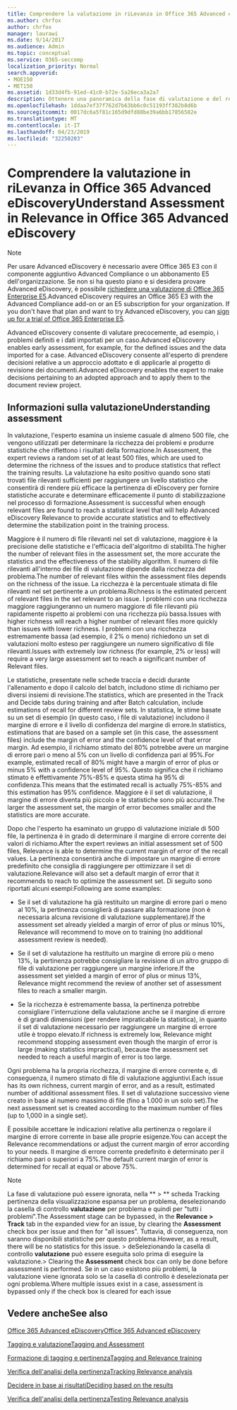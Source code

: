```yaml
---
title: Comprendere la valutazione in riLevanza in Office 365 Advanced eDiscovery
ms.author: chrfox
author: chrfox
manager: laurawi
ms.date: 9/14/2017
ms.audience: Admin
ms.topic: conceptual
ms.service: O365-seccomp
localization_priority: Normal
search.appverid:
- MOE150
- MET150
ms.assetid: 1d33d4fb-91ed-41c0-b72e-5a26eca3a2a7
description: Ottenere una panoramica della fase di valutazione e del relativo ruolo per determinare la ricchezza dei problemi durante la formazione di pertinenza in Office 365 Advanced eDiscovery.
ms.openlocfilehash: 1ddaa7ef37f762d7b63bb6c0c51193ff382b8d6b
ms.sourcegitcommit: 0017dc6a5f81c165d9dfd88be39a6bb17856582e
ms.translationtype: MT
ms.contentlocale: it-IT
ms.lasthandoff: 04/23/2019
ms.locfileid: "32250203"
---
```

# <a name="understand-assessment-in-relevance-in-office-365-advanced-ediscovery"></a><span data-ttu-id="a980f-103">Comprendere la valutazione in riLevanza in Office 365 Advanced eDiscovery</span><span class="sxs-lookup"><span data-stu-id="a980f-103">Understand Assessment in Relevance in Office 365 Advanced eDiscovery</span></span>

> [!NOTE]
> <span data-ttu-id="a980f-p101">Per usare Advanced eDiscovery è necessario avere Office 365 E3 con il componente aggiuntivo Advanced Compliance o un abbonamento E5 dell'organizzazione. Se non si ha questo piano e si desidera provare Advanced eDiscovery, è possibile [richiedere una valutazione di Office 365 Enterprise E5](https://go.microsoft.com/fwlink/p/?LinkID=698279).</span><span class="sxs-lookup"><span data-stu-id="a980f-p101">Advanced eDiscovery requires an Office 365 E3 with the Advanced Compliance add-on or an E5 subscription for your organization. If you don't have that plan and want to try Advanced eDiscovery, you can [sign up for a trial of Office 365 Enterprise E5](https://go.microsoft.com/fwlink/p/?LinkID=698279).</span></span> 
  
<span data-ttu-id="a980f-106">Advanced eDiscovery consente di valutare precocemente, ad esempio, i problemi definiti e i dati importati per un caso.</span><span class="sxs-lookup"><span data-stu-id="a980f-106">Advanced eDiscovery enables early assessment, for example, for the defined issues and the data imported for a case.</span></span> <span data-ttu-id="a980f-107">Advanced eDiscovery consente all'esperto di prendere decisioni relative a un approccio adottato e di applicarle al progetto di revisione dei documenti.</span><span class="sxs-lookup"><span data-stu-id="a980f-107">Advanced eDiscovery enables the expert to make decisions pertaining to an adopted approach and to apply them to the document review project.</span></span>
  
## <a name="understanding-assessment"></a><span data-ttu-id="a980f-108">Informazioni sulla valutazione</span><span class="sxs-lookup"><span data-stu-id="a980f-108">Understanding assessment</span></span>

<span data-ttu-id="a980f-109">In valutazione, l'esperto esamina un insieme casuale di almeno 500 file, che vengono utilizzati per determinare la ricchezza dei problemi e produrre statistiche che riflettono i risultati della formazione.</span><span class="sxs-lookup"><span data-stu-id="a980f-109">In Assessment, the expert reviews a random set of at least 500 files, which are used to determine the richness of the issues and to produce statistics that reflect the training results.</span></span> <span data-ttu-id="a980f-110">La valutazione ha esito positivo quando sono stati trovati file rilevanti sufficienti per raggiungere un livello statistico che consentirà di rendere più efficace la pertinenza di eDiscovery per fornire statistiche accurate e determinare efficacemente il punto di stabilizzazione nel processo di formazione.</span><span class="sxs-lookup"><span data-stu-id="a980f-110">Assessment is successful when enough relevant files are found to reach a statistical level that will help Advanced eDiscovery Relevance to provide accurate statistics and to effectively determine the stabilization point in the training process.</span></span> 
  
<span data-ttu-id="a980f-111">Maggiore è il numero di file rilevanti nel set di valutazione, maggiore è la precisione delle statistiche e l'efficacia dell'algoritmo di stabilità.</span><span class="sxs-lookup"><span data-stu-id="a980f-111">The higher the number of relevant files in the assessment set, the more accurate the statistics and the effectiveness of the stability algorithm.</span></span> <span data-ttu-id="a980f-112">Il numero di file rilevanti all'interno dei file di valutazione dipende dalla ricchezza del problema.</span><span class="sxs-lookup"><span data-stu-id="a980f-112">The number of relevant files within the assessment files depends on the richness of the issue.</span></span> <span data-ttu-id="a980f-113">La ricchezza è la percentuale stimata di file rilevanti nel set pertinente a un problema.</span><span class="sxs-lookup"><span data-stu-id="a980f-113">Richness is the estimated percent of relevant files in the set relevant to an issue.</span></span> <span data-ttu-id="a980f-114">I problemi con una ricchezza maggiore raggiungeranno un numero maggiore di file rilevanti più rapidamente rispetto ai problemi con una ricchezza più bassa.</span><span class="sxs-lookup"><span data-stu-id="a980f-114">Issues with higher richness will reach a higher number of relevant files more quickly than issues with lower richness.</span></span> <span data-ttu-id="a980f-115">I problemi con una ricchezza estremamente bassa (ad esempio, il 2% o meno) richiedono un set di valutazioni molto esteso per raggiungere un numero significativo di file rilevanti.</span><span class="sxs-lookup"><span data-stu-id="a980f-115">Issues with extremely low richness (for example, 2% or less) will require a very large assessment set to reach a significant number of Relevant files.</span></span>
  
<span data-ttu-id="a980f-116">Le statistiche, presentate nelle schede traccia e decidi durante l'allenamento e dopo il calcolo del batch, includono stime di richiamo per diversi insiemi di revisione.</span><span class="sxs-lookup"><span data-stu-id="a980f-116">The statistics, which are presented in the Track and Decide tabs during training and after Batch calculation, include estimations of recall for different review sets.</span></span> <span data-ttu-id="a980f-117">In statistica, le stime basate su un set di esempio (in questo caso, i file di valutazione) includono il margine di errore e il livello di confidenza del margine di errore.</span><span class="sxs-lookup"><span data-stu-id="a980f-117">In statistics, estimations that are based on a sample set (in this case, the assessment files) include the margin of error and the confidence level of that error margin.</span></span> <span data-ttu-id="a980f-118">Ad esempio, il richiamo stimato del 80% potrebbe avere un margine di errore pari o meno al 5% con un livello di confidenza pari al 95%.</span><span class="sxs-lookup"><span data-stu-id="a980f-118">For example, estimated recall of 80% might have a margin of error of plus or minus 5% with a confidence level of 95%.</span></span> <span data-ttu-id="a980f-119">Questo significa che il richiamo stimato è effettivamente 75%-85% e questa stima ha 95% di confidenza.</span><span class="sxs-lookup"><span data-stu-id="a980f-119">This means that the estimated recall is actually 75%-85% and this estimation has 95% confidence.</span></span> <span data-ttu-id="a980f-120">Maggiore è il set di valutazione, il margine di errore diventa più piccolo e le statistiche sono più accurate.</span><span class="sxs-lookup"><span data-stu-id="a980f-120">The larger the assessment set, the margin of error becomes smaller and the statistics are more accurate.</span></span> 
  
<span data-ttu-id="a980f-121">Dopo che l'esperto ha esaminato un gruppo di valutazione iniziale di 500 file, la pertinenza è in grado di determinare il margine di errore corrente dei valori di richiamo.</span><span class="sxs-lookup"><span data-stu-id="a980f-121">After the expert reviews an initial assessment set of 500 files, Relevance is able to determine the current margin of error of the recall values.</span></span> <span data-ttu-id="a980f-122">La pertinenza consentirà anche di impostare un margine di errore predefinito che consiglia di raggiungere per ottimizzare il set di valutazione.</span><span class="sxs-lookup"><span data-stu-id="a980f-122">Relevance will also set a default margin of error that it recommends to reach to optimize the assessment set.</span></span> <span data-ttu-id="a980f-123">Di seguito sono riportati alcuni esempi:</span><span class="sxs-lookup"><span data-stu-id="a980f-123">Following are some examples:</span></span>
  
- <span data-ttu-id="a980f-124">Se il set di valutazione ha già restituito un margine di errore pari o meno al 10%, la pertinenza consiglierà di passare alla formazione (non è necessaria alcuna revisione di valutazione supplementare).</span><span class="sxs-lookup"><span data-stu-id="a980f-124">If the assessment set already yielded a margin of error of plus or minus 10%, Relevance will recommend to move on to training (no additional assessment review is needed).</span></span> 
    
- <span data-ttu-id="a980f-125">Se il set di valutazione ha restituito un margine di errore più o meno 13%, la pertinenza potrebbe consigliare la revisione di un altro gruppo di file di valutazione per raggiungere un margine inferiore.</span><span class="sxs-lookup"><span data-stu-id="a980f-125">If the assessment set yielded a margin of error of plus or minus 13%, Relevance might recommend the review of another set of assessment files to reach a smaller margin.</span></span> 
    
- <span data-ttu-id="a980f-126">Se la ricchezza è estremamente bassa, la pertinenza potrebbe consigliare l'interruzione della valutazione anche se il margine di errore è di grandi dimensioni (per rendere impraticabile la statistica), in quanto il set di valutazione necessario per raggiungere un margine di errore utile è troppo elevato.</span><span class="sxs-lookup"><span data-stu-id="a980f-126">If richness is extremely low, Relevance might recommend stopping assessment even though the margin of error is large (making statistics impractical), because the assessment set needed to reach a useful margin of error is too large.</span></span>
    
<span data-ttu-id="a980f-127">Ogni problema ha la propria ricchezza, il margine di errore corrente e, di conseguenza, il numero stimato di file di valutazione aggiuntivi.</span><span class="sxs-lookup"><span data-stu-id="a980f-127">Each issue has its own richness, current margin of error, and as a result, estimated number of additional assessment files.</span></span> <span data-ttu-id="a980f-128">Il set di valutazione successivo viene creato in base al numero massimo di file (fino a 1.000 in un solo set).</span><span class="sxs-lookup"><span data-stu-id="a980f-128">The next assessment set is created according to the maximum number of files (up to 1,000 in a single set).</span></span>
  
<span data-ttu-id="a980f-129">È possibile accettare le indicazioni relative alla pertinenza o regolare il margine di errore corrente in base alle proprie esigenze.</span><span class="sxs-lookup"><span data-stu-id="a980f-129">You can accept the Relevance recommendations or adjust the current margin of error according to your needs.</span></span> <span data-ttu-id="a980f-130">Il margine di errore corrente predefinito è determinato per il richiamo pari o superiori a 75%.</span><span class="sxs-lookup"><span data-stu-id="a980f-130">The default current margin of error is determined for recall at equal or above 75%.</span></span>
  
> [!NOTE]
> <span data-ttu-id="a980f-131">La fase di valutazione può essere ignorata, nella \*\* \> \*\* scheda Tracking pertinenza della visualizzazione espansa per un problema, deselezionando la casella di controllo **valutazione** per problema e quindi per "tutti i problemi".</span><span class="sxs-lookup"><span data-stu-id="a980f-131">The Assessment stage can be bypassed, in the **Relevance \> Track** tab in the expanded view for an issue, by clearing the **Assessment** check box per issue and then for "all issues".</span></span> <span data-ttu-id="a980f-132">Tuttavia, di conseguenza, non saranno disponibili statistiche per questo problema.</span><span class="sxs-lookup"><span data-stu-id="a980f-132">However, as a result, there will be no statistics for this issue.</span></span> <span data-ttu-id="a980f-133">> deSelezionando la casella di controllo **valutazione** può essere eseguita solo prima di eseguire la valutazione.</span><span class="sxs-lookup"><span data-stu-id="a980f-133">> Clearing the **Assessment** check box can only be done before assessment is performed.</span></span> <span data-ttu-id="a980f-134">Se in un caso esistono più problemi, la valutazione viene ignorata solo se la casella di controllo è deselezionata per ogni problema.</span><span class="sxs-lookup"><span data-stu-id="a980f-134">Where multiple issues exist in a case, assessment is bypassed only if the check box is cleared for each issue</span></span> 
  
## <a name="see-also"></a><span data-ttu-id="a980f-135">Vedere anche</span><span class="sxs-lookup"><span data-stu-id="a980f-135">See also</span></span>

[<span data-ttu-id="a980f-136">Office 365 Advanced eDiscovery</span><span class="sxs-lookup"><span data-stu-id="a980f-136">Office 365 Advanced eDiscovery</span></span>](office-365-advanced-ediscovery.md)
  
[<span data-ttu-id="a980f-137">Tagging e valutazione</span><span class="sxs-lookup"><span data-stu-id="a980f-137">Tagging and Assessment</span></span>](tagging-and-assessment-in-advanced-ediscovery.md)
  
[<span data-ttu-id="a980f-138">Formazione di tagging e pertinenza</span><span class="sxs-lookup"><span data-stu-id="a980f-138">Tagging and Relevance training</span></span>](tagging-and-relevance-training-in-advanced-ediscovery.md)
  
[<span data-ttu-id="a980f-139">Verifica dell'analisi della pertinenza</span><span class="sxs-lookup"><span data-stu-id="a980f-139">Tracking Relevance analysis</span></span>](track-relevance-analysis-in-advanced-ediscovery.md)
  
[<span data-ttu-id="a980f-140">Decidere in base ai risultati</span><span class="sxs-lookup"><span data-stu-id="a980f-140">Deciding based on the results</span></span>](decision-based-on-the-results-in-advanced-ediscovery.md)
  
[<span data-ttu-id="a980f-141">Verifica dell'analisi della pertinenza</span><span class="sxs-lookup"><span data-stu-id="a980f-141">Testing Relevance analysis</span></span>](test-relevance-analysis-in-advanced-ediscovery.md)

